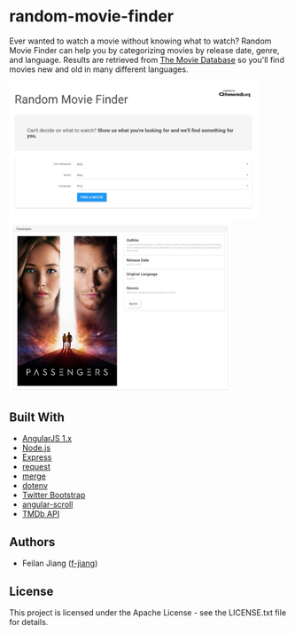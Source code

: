 # random-movie-finder

Ever wanted to watch a movie without knowing what to watch? Random Movie Finder can help you by categorizing movies by release date, genre, and language.
Results are retrieved from [The Movie Database](https://www.themoviedb.org/) so you'll find movies new and old in many different languages.

<img src="https://raw.githubusercontent.com/f-jiang/random-movie-finder/public/screenshots/home.png" width="450">
<img src="https://raw.githubusercontent.com/f-jiang/random-movie-finder/public/screenshots/result.png" width="400">

## Built With

- [AngularJS 1.x](https://angularjs.org/)
- [Node.js](https://nodejs.org/en/)
- [Express](http://expressjs.com/)
- [request](https://www.npmjs.com/package/request)
- [merge](https://www.npmjs.com/package/merge)
- [dotenv](https://www.npmjs.com/package/dotenv)
- [Twitter Bootstrap](http://getbootstrap.com)
- [angular-scroll](https://github.com/oblador/angular-scroll)
- [TMDb API](https://www.themoviedb.org/documentation/api)

## Authors

- Feilan Jiang ([f-jiang](https://github.com/f-jiang))

## License

This project is licensed under the Apache License - see the LICENSE.txt file for details.

